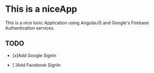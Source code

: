 # This is a niceApp
This is a nice Ionic Application using AngularJS and Google's Firebase Authentication services.


## TODO


- [x]Add Google SignIn

- [ ]Add Facebook SignIn